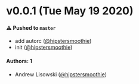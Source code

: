 # v0.0.1 (Tue May 19 2020)

#### ⚠️  Pushed to `master`

- add autorc ([@hipstersmoothie](https://github.com/hipstersmoothie))
- init ([@hipstersmoothie](https://github.com/hipstersmoothie))

#### Authors: 1

- Andrew Lisowski ([@hipstersmoothie](https://github.com/hipstersmoothie))